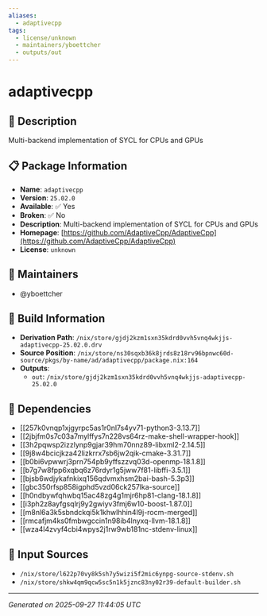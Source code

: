 ```yaml
---
aliases:
  - adaptivecpp
tags:
  - license/unknown
  - maintainers/yboettcher
  - outputs/out
---
```


# adaptivecpp

## 📝 Description

Multi-backend implementation of SYCL for CPUs and GPUs

## 📋 Package Information

- **Name**: `adaptivecpp`
- **Version**: `25.02.0`
- **Available**: ✅ Yes
- **Broken**: ✅ No
- **Description**: Multi-backend implementation of SYCL for CPUs and GPUs
- **Homepage**: [https://github.com/AdaptiveCpp/AdaptiveCpp](https://github.com/AdaptiveCpp/AdaptiveCpp)
- **License**: `unknown`
## 👥 Maintainers

- @yboettcher


## 🔧 Build Information

- **Derivation Path**: `/nix/store/gjdj2kzm1sxn35kdrd0vvh5vnq4wkjjs-adaptivecpp-25.02.0.drv`
- **Source Position**: `/nix/store/ns30sqxb36k8jrds8z18rv96bpnwc60d-source/pkgs/by-name/ad/adaptivecpp/package.nix:164`
- **Outputs**:
  - `out`:  `/nix/store/gjdj2kzm1sxn35kdrd0vvh5vnq4wkjjs-adaptivecpp-25.02.0`

## 🔗 Dependencies

- [[257k0vnqp1xjgyrpc5as1r0nl7s4yv71-python3-3.13.7]]
- [[2jbjfm0s7c03a7mylffys7n228vs64rz-make-shell-wrapper-hook]]
- [[3h2pqwsp2izzlynp9gjar39hm70nnz89-libxml2-2.14.5]]
- [[9j8w4bcicjkza42lizkrrx7sb6jw2qik-cmake-3.31.7]]
- [[b0bi6vpwwrj3prn754pb9yffszzvq03d-openmp-18.1.8]]
- [[b7g7w8fpp6xqbq6z76rdyr1g5jww7f81-libffi-3.5.1]]
- [[bjsb6wdjykafnkixq156qdvmxhsm2bai-bash-5.3p3]]
- [[gbc350rfsp858igphd5vzd06ck257lka-source]]
- [[h0ndbywfqhwbq15ac48zg4g1mjr6hp81-clang-18.1.8]]
- [[i3ph2z8ayfgsqlrj9y2gwiyv3fmj6w10-boost-1.87.0]]
- [[m8nl6a3k5sbndckqi5k1khwlhhin4l9j-rocm-merged]]
- [[rmcafjm4ks0fmbwgccin1n98ib4lnyxq-llvm-18.1.8]]
- [[wza4l4zvyf4cbi4wpys2j1rw9wb181nc-stdenv-linux]]

## 📁 Input Sources

- `/nix/store/l622p70vy8k5sh7y5wizi5f2mic6ynpg-source-stdenv.sh`
- `/nix/store/shkw4qm9qcw5sc5n1k5jznc83ny02r39-default-builder.sh`

---
*Generated on 2025-09-27 11:44:05 UTC*
